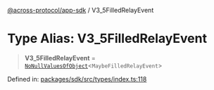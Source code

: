 [@across-protocol/app-sdk](../README.md) / V3\_5FilledRelayEvent

# Type Alias: V3\_5FilledRelayEvent

> **V3\_5FilledRelayEvent** = [`NoNullValuesOfObject`](NoNullValuesOfObject.md)\<`MaybeFilledRelayEvent`\>

Defined in: [packages/sdk/src/types/index.ts:118](https://github.com/across-protocol/toolkit/blob/6b29eb5487c0ac0b498f1f420b1793303bd8b70a/packages/sdk/src/types/index.ts#L118)
